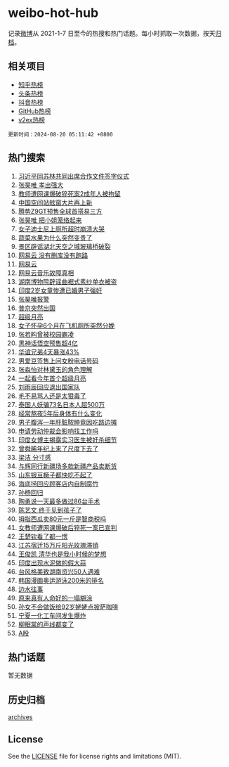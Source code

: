 # weibo-hot-hub

记录[微博](https://www.weibo.com)从 2021-1-7 日至今的热搜和热门话题。每小时抓取一次数据，按天[归档](archives)。

## 相关项目

- [知乎热榜](https://github.com/lonnyzhang423/zhihu-hot-hub)
- [头条热榜](https://github.com/lonnyzhang423/toutiao-hot-hub)
- [抖音热榜](https://github.com/lonnyzhang423/douyin-hot-hub)
- [GitHub热榜](https://github.com/lonnyzhang423/github-hot-hub)
- [v2ex热榜](https://github.com/lonnyzhang423/v2ex-hot-hub)


`更新时间：2024-08-20 05:11:42 +0800`

## 热门搜索

1. [习近平同苏林共同出席合作文件签字仪式](https://m.weibo.cn/search?containerid=100103type%3D1%26t%3D10%26q%3D%23%E4%B9%A0%E8%BF%91%E5%B9%B3%E5%90%8C%E8%8B%8F%E6%9E%97%E5%85%B1%E5%90%8C%E5%87%BA%E5%B8%AD%E5%90%88%E4%BD%9C%E6%96%87%E4%BB%B6%E7%AD%BE%E5%AD%97%E4%BB%AA%E5%BC%8F%23&stream_entry_id=51&isnewpage=1&extparam=seat%3D1%26stream_entry_id%3D51%26c_type%3D51%26dgr%3D0%26cate%3D10103%26q%3D%2523%25E4%25B9%25A0%25E8%25BF%2591%25E5%25B9%25B3%25E5%2590%258C%25E8%258B%258F%25E6%259E%2597%25E5%2585%25B1%25E5%2590%258C%25E5%2587%25BA%25E5%25B8%25AD%25E5%2590%2588%25E4%25BD%259C%25E6%2596%2587%25E4%25BB%25B6%25E7%25AD%25BE%25E5%25AD%2597%25E4%25BB%25AA%25E5%25BC%258F%2523%26pos%3D0%26filter_type%3Drealtimehot%26display_time%3D1724101901%26pre_seqid%3D172410190150902318289)
1. [张昊唯 孝出强大](https://m.weibo.cn/search?containerid=100103type%3D1%26t%3D10%26q%3D%E5%BC%A0%E6%98%8A%E5%94%AF+%E5%AD%9D%E5%87%BA%E5%BC%BA%E5%A4%A7&stream_entry_id=31&isnewpage=1&extparam=seat%3D1%26stream_entry_id%3D31%26q%3D%25E5%25BC%25A0%25E6%2598%258A%25E5%2594%25AF%2520%25E5%25AD%259D%25E5%2587%25BA%25E5%25BC%25BA%25E5%25A4%25A7%26dgr%3D0%26realpos%3D1%26pos%3D0%26filter_type%3Drealtimehot%26band_rank%3D1%26c_type%3D31%26cate%3D5001%26lcate%3D5001%26flag%3D1%26display_time%3D1724101901%26pre_seqid%3D172410190150902318289)
1. [教师遭网课爆破猝死案2成年人被拘留](https://m.weibo.cn/search?containerid=100103type%3D1%26t%3D10%26q%3D%23%E6%95%99%E5%B8%88%E9%81%AD%E7%BD%91%E8%AF%BE%E7%88%86%E7%A0%B4%E7%8C%9D%E6%AD%BB%E6%A1%882%E6%88%90%E5%B9%B4%E4%BA%BA%E8%A2%AB%E6%8B%98%E7%95%99%23&stream_entry_id=31&isnewpage=1&extparam=seat%3D1%26stream_entry_id%3D31%26q%3D%2523%25E6%2595%2599%25E5%25B8%2588%25E9%2581%25AD%25E7%25BD%2591%25E8%25AF%25BE%25E7%2588%2586%25E7%25A0%25B4%25E7%258C%259D%25E6%25AD%25BB%25E6%25A1%25882%25E6%2588%2590%25E5%25B9%25B4%25E4%25BA%25BA%25E8%25A2%25AB%25E6%258B%2598%25E7%2595%2599%2523%26dgr%3D0%26realpos%3D2%26pos%3D1%26filter_type%3Drealtimehot%26band_rank%3D2%26c_type%3D31%26cate%3D5001%26lcate%3D5001%26flag%3D0%26display_time%3D1724101901%26pre_seqid%3D172410190150902318289)
1. [中国空间站舷窗大片再上新](https://m.weibo.cn/search?containerid=100103type%3D1%26t%3D10%26q%3D%23%E4%B8%AD%E5%9B%BD%E7%A9%BA%E9%97%B4%E7%AB%99%E8%88%B7%E7%AA%97%E5%A4%A7%E7%89%87%E5%86%8D%E4%B8%8A%E6%96%B0%23&stream_entry_id=31&isnewpage=1&extparam=seat%3D1%26stream_entry_id%3D31%26q%3D%2523%25E4%25B8%25AD%25E5%259B%25BD%25E7%25A9%25BA%25E9%2597%25B4%25E7%25AB%2599%25E8%2588%25B7%25E7%25AA%2597%25E5%25A4%25A7%25E7%2589%2587%25E5%2586%258D%25E4%25B8%258A%25E6%2596%25B0%2523%26dgr%3D0%26realpos%3D3%26pos%3D2%26filter_type%3Drealtimehot%26band_rank%3D3%26c_type%3D31%26cate%3D5001%26lcate%3D5001%26flag%3D0%26display_time%3D1724101901%26pre_seqid%3D172410190150902318289)
1. [腾势Z9GT预售全球首搭易三方](https://m.weibo.cn/search?containerid=100103type%3D1%26t%3D10%26q%3D%23%E8%85%BE%E5%8A%BFZ9GT%E9%A2%84%E5%94%AE%E5%85%A8%E7%90%83%E9%A6%96%E6%90%AD%E6%98%93%E4%B8%89%E6%96%B9%23&stream_entry_id=31&isnewpage=1&extparam=seat%3D1%26stream_entry_id%3D31%26q%3D%2523%25E8%2585%25BE%25E5%258A%25BFZ9GT%25E9%25A2%2584%25E5%2594%25AE%25E5%2585%25A8%25E7%2590%2583%25E9%25A6%2596%25E6%2590%25AD%25E6%2598%2593%25E4%25B8%2589%25E6%2596%25B9%2523%26dgr%3D0%26adid%3D250717%26pos%3D3%26filter_type%3Drealtimehot%26band_rank%3D4%26c_type%3D31%26is_ad_pos%3D1%26cate%3D5001%26topic_ad%3D1%26lcate%3D5001%26display_time%3D1724101901%26pre_seqid%3D172410190150902318289)
1. [张昊唯 把小姐笼络起来](https://m.weibo.cn/search?containerid=100103type%3D1%26t%3D10%26q%3D%E5%BC%A0%E6%98%8A%E5%94%AF+%E6%8A%8A%E5%B0%8F%E5%A7%90%E7%AC%BC%E7%BB%9C%E8%B5%B7%E6%9D%A5&stream_entry_id=31&isnewpage=1&extparam=seat%3D1%26stream_entry_id%3D31%26q%3D%25E5%25BC%25A0%25E6%2598%258A%25E5%2594%25AF%2520%25E6%258A%258A%25E5%25B0%258F%25E5%25A7%2590%25E7%25AC%25BC%25E7%25BB%259C%25E8%25B5%25B7%25E6%259D%25A5%26dgr%3D0%26realpos%3D4%26pos%3D4%26filter_type%3Drealtimehot%26band_rank%3D4%26c_type%3D31%26cate%3D5001%26lcate%3D5001%26flag%3D0%26display_time%3D1724101901%26pre_seqid%3D172410190150902318289)
1. [女子迪士尼上厕所超时崩溃大哭](https://m.weibo.cn/search?containerid=100103type%3D1%26t%3D10%26q%3D%23%E5%A5%B3%E5%AD%90%E8%BF%AA%E5%A3%AB%E5%B0%BC%E4%B8%8A%E5%8E%95%E6%89%80%E8%B6%85%E6%97%B6%E5%B4%A9%E6%BA%83%E5%A4%A7%E5%93%AD%23&stream_entry_id=31&isnewpage=1&extparam=seat%3D1%26stream_entry_id%3D31%26q%3D%2523%25E5%25A5%25B3%25E5%25AD%2590%25E8%25BF%25AA%25E5%25A3%25AB%25E5%25B0%25BC%25E4%25B8%258A%25E5%258E%2595%25E6%2589%2580%25E8%25B6%2585%25E6%2597%25B6%25E5%25B4%25A9%25E6%25BA%2583%25E5%25A4%25A7%25E5%2593%25AD%2523%26dgr%3D0%26realpos%3D5%26pos%3D5%26filter_type%3Drealtimehot%26band_rank%3D5%26c_type%3D31%26cate%3D5001%26lcate%3D5001%26flag%3D2%26display_time%3D1724101901%26pre_seqid%3D172410190150902318289)
1. [蔬菜水果为什么突然变贵了](https://m.weibo.cn/search?containerid=100103type%3D1%26t%3D10%26q%3D%23%E8%94%AC%E8%8F%9C%E6%B0%B4%E6%9E%9C%E4%B8%BA%E4%BB%80%E4%B9%88%E7%AA%81%E7%84%B6%E5%8F%98%E8%B4%B5%E4%BA%86%23&stream_entry_id=31&isnewpage=1&extparam=seat%3D1%26stream_entry_id%3D31%26q%3D%2523%25E8%2594%25AC%25E8%258F%259C%25E6%25B0%25B4%25E6%259E%259C%25E4%25B8%25BA%25E4%25BB%2580%25E4%25B9%2588%25E7%25AA%2581%25E7%2584%25B6%25E5%258F%2598%25E8%25B4%25B5%25E4%25BA%2586%2523%26dgr%3D0%26realpos%3D6%26pos%3D6%26filter_type%3Drealtimehot%26band_rank%3D6%26c_type%3D31%26cate%3D5001%26lcate%3D5001%26flag%3D2%26display_time%3D1724101901%26pre_seqid%3D172410190150902318289)
1. [景区辟谣湖北天空之城玻璃桥破裂](https://m.weibo.cn/search?containerid=100103type%3D1%26t%3D10%26q%3D%23%E6%99%AF%E5%8C%BA%E8%BE%9F%E8%B0%A3%E6%B9%96%E5%8C%97%E5%A4%A9%E7%A9%BA%E4%B9%8B%E5%9F%8E%E7%8E%BB%E7%92%83%E6%A1%A5%E7%A0%B4%E8%A3%82%23&stream_entry_id=31&isnewpage=1&extparam=seat%3D1%26stream_entry_id%3D31%26q%3D%2523%25E6%2599%25AF%25E5%258C%25BA%25E8%25BE%259F%25E8%25B0%25A3%25E6%25B9%2596%25E5%258C%2597%25E5%25A4%25A9%25E7%25A9%25BA%25E4%25B9%258B%25E5%259F%258E%25E7%258E%25BB%25E7%2592%2583%25E6%25A1%25A5%25E7%25A0%25B4%25E8%25A3%2582%2523%26dgr%3D0%26adid%3D250697%26pos%3D7%26filter_type%3Drealtimehot%26band_rank%3D7%26c_type%3D31%26is_ad_pos%3D1%26cate%3D5001%26lcate%3D5001%26display_time%3D1724101901%26pre_seqid%3D172410190150902318289)
1. [网易云 没有删库没有跑路](https://m.weibo.cn/search?containerid=100103type%3D1%26t%3D10%26q%3D%E7%BD%91%E6%98%93%E4%BA%91+%E6%B2%A1%E6%9C%89%E5%88%A0%E5%BA%93%E6%B2%A1%E6%9C%89%E8%B7%91%E8%B7%AF&stream_entry_id=31&isnewpage=1&extparam=seat%3D1%26stream_entry_id%3D31%26q%3D%25E7%25BD%2591%25E6%2598%2593%25E4%25BA%2591%2520%25E6%25B2%25A1%25E6%259C%2589%25E5%2588%25A0%25E5%25BA%2593%25E6%25B2%25A1%25E6%259C%2589%25E8%25B7%2591%25E8%25B7%25AF%26dgr%3D0%26realpos%3D7%26pos%3D8%26filter_type%3Drealtimehot%26band_rank%3D7%26c_type%3D31%26cate%3D5001%26lcate%3D5001%26flag%3D0%26display_time%3D1724101901%26pre_seqid%3D172410190150902318289)
1. [网易云](https://m.weibo.cn/search?containerid=100103type%3D1%26t%3D10%26q%3D%E7%BD%91%E6%98%93%E4%BA%91&stream_entry_id=31&isnewpage=1&extparam=seat%3D1%26stream_entry_id%3D31%26q%3D%25E7%25BD%2591%25E6%2598%2593%25E4%25BA%2591%26dgr%3D0%26realpos%3D8%26pos%3D9%26filter_type%3Drealtimehot%26band_rank%3D8%26c_type%3D31%26cate%3D5001%26lcate%3D5001%26flag%3D0%26display_time%3D1724101901%26pre_seqid%3D172410190150902318289)
1. [网易云音乐故障真相](https://m.weibo.cn/search?containerid=100103type%3D1%26t%3D10%26q%3D%23%E7%BD%91%E6%98%93%E4%BA%91%E9%9F%B3%E4%B9%90%E6%95%85%E9%9A%9C%E7%9C%9F%E7%9B%B8%23&stream_entry_id=31&isnewpage=1&extparam=seat%3D1%26stream_entry_id%3D31%26q%3D%2523%25E7%25BD%2591%25E6%2598%2593%25E4%25BA%2591%25E9%259F%25B3%25E4%25B9%2590%25E6%2595%2585%25E9%259A%259C%25E7%259C%259F%25E7%259B%25B8%2523%26dgr%3D0%26realpos%3D9%26pos%3D10%26filter_type%3Drealtimehot%26band_rank%3D9%26c_type%3D31%26cate%3D5001%26lcate%3D5001%26flag%3D0%26display_time%3D1724101901%26pre_seqid%3D172410190150902318289)
1. [湖南博物院辟谣曲裾式素纱单衣被盗](https://m.weibo.cn/search?containerid=100103type%3D1%26t%3D10%26q%3D%23%E6%B9%96%E5%8D%97%E5%8D%9A%E7%89%A9%E9%99%A2%E8%BE%9F%E8%B0%A3%E6%9B%B2%E8%A3%BE%E5%BC%8F%E7%B4%A0%E7%BA%B1%E5%8D%95%E8%A1%A3%E8%A2%AB%E7%9B%97%23&stream_entry_id=31&isnewpage=1&extparam=seat%3D1%26stream_entry_id%3D31%26q%3D%2523%25E6%25B9%2596%25E5%258D%2597%25E5%258D%259A%25E7%2589%25A9%25E9%2599%25A2%25E8%25BE%259F%25E8%25B0%25A3%25E6%259B%25B2%25E8%25A3%25BE%25E5%25BC%258F%25E7%25B4%25A0%25E7%25BA%25B1%25E5%258D%2595%25E8%25A1%25A3%25E8%25A2%25AB%25E7%259B%2597%2523%26dgr%3D0%26realpos%3D10%26pos%3D11%26filter_type%3Drealtimehot%26band_rank%3D10%26c_type%3D31%26cate%3D5001%26lcate%3D5001%26flag%3D1%26display_time%3D1724101901%26pre_seqid%3D172410190150902318289)
1. [印度2岁女童惨遭已婚男子强奸](https://m.weibo.cn/search?containerid=100103type%3D1%26t%3D10%26q%3D%23%E5%8D%B0%E5%BA%A62%E5%B2%81%E5%A5%B3%E7%AB%A5%E6%83%A8%E9%81%AD%E5%B7%B2%E5%A9%9A%E7%94%B7%E5%AD%90%E5%BC%BA%E5%A5%B8%23&stream_entry_id=31&isnewpage=1&extparam=seat%3D1%26stream_entry_id%3D31%26q%3D%2523%25E5%258D%25B0%25E5%25BA%25A62%25E5%25B2%2581%25E5%25A5%25B3%25E7%25AB%25A5%25E6%2583%25A8%25E9%2581%25AD%25E5%25B7%25B2%25E5%25A9%259A%25E7%2594%25B7%25E5%25AD%2590%25E5%25BC%25BA%25E5%25A5%25B8%2523%26dgr%3D0%26realpos%3D11%26pos%3D12%26filter_type%3Drealtimehot%26band_rank%3D11%26c_type%3D31%26cate%3D5001%26lcate%3D5001%26flag%3D2%26display_time%3D1724101901%26pre_seqid%3D172410190150902318289)
1. [张昊唯报警](https://m.weibo.cn/search?containerid=100103type%3D1%26t%3D10%26q%3D%E5%BC%A0%E6%98%8A%E5%94%AF%E6%8A%A5%E8%AD%A6&stream_entry_id=31&isnewpage=1&extparam=seat%3D1%26stream_entry_id%3D31%26q%3D%25E5%25BC%25A0%25E6%2598%258A%25E5%2594%25AF%25E6%258A%25A5%25E8%25AD%25A6%26dgr%3D0%26realpos%3D12%26pos%3D13%26filter_type%3Drealtimehot%26band_rank%3D12%26c_type%3D31%26cate%3D5001%26lcate%3D5001%26flag%3D0%26display_time%3D1724101901%26pre_seqid%3D172410190150902318289)
1. [普京突然出国](https://m.weibo.cn/search?containerid=100103type%3D1%26t%3D10%26q%3D%23%E6%99%AE%E4%BA%AC%E7%AA%81%E7%84%B6%E5%87%BA%E5%9B%BD%23&stream_entry_id=31&isnewpage=1&extparam=seat%3D1%26stream_entry_id%3D31%26q%3D%2523%25E6%2599%25AE%25E4%25BA%25AC%25E7%25AA%2581%25E7%2584%25B6%25E5%2587%25BA%25E5%259B%25BD%2523%26dgr%3D0%26realpos%3D13%26pos%3D14%26filter_type%3Drealtimehot%26band_rank%3D13%26c_type%3D31%26cate%3D5001%26lcate%3D5001%26flag%3D0%26display_time%3D1724101901%26pre_seqid%3D172410190150902318289)
1. [超级月亮](https://m.weibo.cn/search?containerid=100103type%3D1%26t%3D10%26q%3D%23%E8%B6%85%E7%BA%A7%E6%9C%88%E4%BA%AE%23&stream_entry_id=31&isnewpage=1&extparam=seat%3D1%26stream_entry_id%3D31%26q%3D%2523%25E8%25B6%2585%25E7%25BA%25A7%25E6%259C%2588%25E4%25BA%25AE%2523%26dgr%3D0%26realpos%3D14%26pos%3D15%26filter_type%3Drealtimehot%26band_rank%3D14%26c_type%3D31%26cate%3D5001%26lcate%3D5001%26flag%3D0%26display_time%3D1724101901%26pre_seqid%3D172410190150902318289)
1. [女子怀孕6个月在飞机厕所突然分娩](https://m.weibo.cn/search?containerid=100103type%3D1%26t%3D10%26q%3D%23%E5%A5%B3%E5%AD%90%E6%80%80%E5%AD%956%E4%B8%AA%E6%9C%88%E5%9C%A8%E9%A3%9E%E6%9C%BA%E5%8E%95%E6%89%80%E7%AA%81%E7%84%B6%E5%88%86%E5%A8%A9%23&stream_entry_id=31&isnewpage=1&extparam=seat%3D1%26stream_entry_id%3D31%26q%3D%2523%25E5%25A5%25B3%25E5%25AD%2590%25E6%2580%2580%25E5%25AD%25956%25E4%25B8%25AA%25E6%259C%2588%25E5%259C%25A8%25E9%25A3%259E%25E6%259C%25BA%25E5%258E%2595%25E6%2589%2580%25E7%25AA%2581%25E7%2584%25B6%25E5%2588%2586%25E5%25A8%25A9%2523%26dgr%3D0%26realpos%3D15%26pos%3D16%26filter_type%3Drealtimehot%26band_rank%3D15%26c_type%3D31%26cate%3D5001%26lcate%3D5001%26flag%3D0%26display_time%3D1724101901%26pre_seqid%3D172410190150902318289)
1. [张若昀曾被校园霸凌](https://m.weibo.cn/search?containerid=100103type%3D1%26t%3D10%26q%3D%E5%BC%A0%E8%8B%A5%E6%98%80%E6%9B%BE%E8%A2%AB%E6%A0%A1%E5%9B%AD%E9%9C%B8%E5%87%8C&stream_entry_id=31&isnewpage=1&extparam=seat%3D1%26stream_entry_id%3D31%26q%3D%25E5%25BC%25A0%25E8%258B%25A5%25E6%2598%2580%25E6%259B%25BE%25E8%25A2%25AB%25E6%25A0%25A1%25E5%259B%25AD%25E9%259C%25B8%25E5%2587%258C%26dgr%3D0%26realpos%3D16%26pos%3D17%26filter_type%3Drealtimehot%26band_rank%3D16%26c_type%3D31%26cate%3D5001%26lcate%3D5001%26flag%3D0%26display_time%3D1724101901%26pre_seqid%3D172410190150902318289)
1. [黑神话悟空预售超4亿](https://m.weibo.cn/search?containerid=100103type%3D1%26t%3D10%26q%3D%23%E9%BB%91%E7%A5%9E%E8%AF%9D%E6%82%9F%E7%A9%BA%E9%A2%84%E5%94%AE%E8%B6%854%E4%BA%BF%23&stream_entry_id=31&isnewpage=1&extparam=seat%3D1%26stream_entry_id%3D31%26q%3D%2523%25E9%25BB%2591%25E7%25A5%259E%25E8%25AF%259D%25E6%2582%259F%25E7%25A9%25BA%25E9%25A2%2584%25E5%2594%25AE%25E8%25B6%25854%25E4%25BA%25BF%2523%26dgr%3D0%26realpos%3D17%26pos%3D18%26filter_type%3Drealtimehot%26band_rank%3D17%26c_type%3D31%26cate%3D5001%26lcate%3D5001%26flag%3D0%26display_time%3D1724101901%26pre_seqid%3D172410190150902318289)
1. [华谊兄弟4天暴涨43%](https://m.weibo.cn/search?containerid=100103type%3D1%26t%3D10%26q%3D%23%E5%8D%8E%E8%B0%8A%E5%85%84%E5%BC%9F4%E5%A4%A9%E6%9A%B4%E6%B6%A843%25%23&stream_entry_id=31&isnewpage=1&extparam=seat%3D1%26stream_entry_id%3D31%26q%3D%2523%25E5%258D%258E%25E8%25B0%258A%25E5%2585%2584%25E5%25BC%259F4%25E5%25A4%25A9%25E6%259A%25B4%25E6%25B6%25A843%2525%2523%26dgr%3D0%26realpos%3D18%26pos%3D19%26filter_type%3Drealtimehot%26band_rank%3D18%26c_type%3D31%26cate%3D5001%26lcate%3D5001%26flag%3D0%26display_time%3D1724101901%26pre_seqid%3D172410190150902318289)
1. [男爱豆签售上问女粉电话号码](https://m.weibo.cn/search?containerid=100103type%3D1%26t%3D10%26q%3D%23%E7%94%B7%E7%88%B1%E8%B1%86%E7%AD%BE%E5%94%AE%E4%B8%8A%E9%97%AE%E5%A5%B3%E7%B2%89%E7%94%B5%E8%AF%9D%E5%8F%B7%E7%A0%81%23&stream_entry_id=31&isnewpage=1&extparam=seat%3D1%26stream_entry_id%3D31%26q%3D%2523%25E7%2594%25B7%25E7%2588%25B1%25E8%25B1%2586%25E7%25AD%25BE%25E5%2594%25AE%25E4%25B8%258A%25E9%2597%25AE%25E5%25A5%25B3%25E7%25B2%2589%25E7%2594%25B5%25E8%25AF%259D%25E5%258F%25B7%25E7%25A0%2581%2523%26dgr%3D0%26realpos%3D19%26pos%3D20%26filter_type%3Drealtimehot%26band_rank%3D19%26c_type%3D31%26cate%3D5001%26lcate%3D5001%26flag%3D0%26display_time%3D1724101901%26pre_seqid%3D172410190150902318289)
1. [张淼怡对林黛玉的角色理解](https://m.weibo.cn/search?containerid=100103type%3D1%26t%3D10%26q%3D%23%E5%BC%A0%E6%B7%BC%E6%80%A1%E5%AF%B9%E6%9E%97%E9%BB%9B%E7%8E%89%E7%9A%84%E8%A7%92%E8%89%B2%E7%90%86%E8%A7%A3%23&stream_entry_id=31&isnewpage=1&extparam=seat%3D1%26stream_entry_id%3D31%26q%3D%2523%25E5%25BC%25A0%25E6%25B7%25BC%25E6%2580%25A1%25E5%25AF%25B9%25E6%259E%2597%25E9%25BB%259B%25E7%258E%2589%25E7%259A%2584%25E8%25A7%2592%25E8%2589%25B2%25E7%2590%2586%25E8%25A7%25A3%2523%26dgr%3D0%26realpos%3D20%26pos%3D21%26filter_type%3Drealtimehot%26band_rank%3D20%26c_type%3D31%26cate%3D5001%26lcate%3D5001%26flag%3D0%26display_time%3D1724101901%26pre_seqid%3D172410190150902318289)
1. [一起看今年首个超级月亮](https://m.weibo.cn/search?containerid=100103type%3D1%26t%3D10%26q%3D%23%E4%B8%80%E8%B5%B7%E7%9C%8B%E4%BB%8A%E5%B9%B4%E9%A6%96%E4%B8%AA%E8%B6%85%E7%BA%A7%E6%9C%88%E4%BA%AE%23&stream_entry_id=31&isnewpage=1&extparam=seat%3D1%26stream_entry_id%3D31%26q%3D%2523%25E4%25B8%2580%25E8%25B5%25B7%25E7%259C%258B%25E4%25BB%258A%25E5%25B9%25B4%25E9%25A6%2596%25E4%25B8%25AA%25E8%25B6%2585%25E7%25BA%25A7%25E6%259C%2588%25E4%25BA%25AE%2523%26dgr%3D0%26realpos%3D21%26pos%3D22%26filter_type%3Drealtimehot%26band_rank%3D21%26c_type%3D31%26cate%3D5001%26lcate%3D5001%26flag%3D0%26display_time%3D1724101901%26pre_seqid%3D172410190150902318289)
1. [刘雨辰回应退出国家队](https://m.weibo.cn/search?containerid=100103type%3D1%26t%3D10%26q%3D%23%E5%88%98%E9%9B%A8%E8%BE%B0%E5%9B%9E%E5%BA%94%E9%80%80%E5%87%BA%E5%9B%BD%E5%AE%B6%E9%98%9F%23&stream_entry_id=31&isnewpage=1&extparam=seat%3D1%26stream_entry_id%3D31%26q%3D%2523%25E5%2588%2598%25E9%259B%25A8%25E8%25BE%25B0%25E5%259B%259E%25E5%25BA%2594%25E9%2580%2580%25E5%2587%25BA%25E5%259B%25BD%25E5%25AE%25B6%25E9%2598%259F%2523%26dgr%3D0%26realpos%3D22%26pos%3D23%26filter_type%3Drealtimehot%26band_rank%3D22%26c_type%3D31%26cate%3D5001%26lcate%3D5001%26flag%3D0%26display_time%3D1724101901%26pre_seqid%3D172410190150902318289)
1. [毛不易骂人还是太狠毒了](https://m.weibo.cn/search?containerid=100103type%3D1%26t%3D10%26q%3D%E6%AF%9B%E4%B8%8D%E6%98%93%E9%AA%82%E4%BA%BA%E8%BF%98%E6%98%AF%E5%A4%AA%E7%8B%A0%E6%AF%92%E4%BA%86&stream_entry_id=31&isnewpage=1&extparam=seat%3D1%26stream_entry_id%3D31%26q%3D%25E6%25AF%259B%25E4%25B8%258D%25E6%2598%2593%25E9%25AA%2582%25E4%25BA%25BA%25E8%25BF%2598%25E6%2598%25AF%25E5%25A4%25AA%25E7%258B%25A0%25E6%25AF%2592%25E4%25BA%2586%26dgr%3D0%26realpos%3D23%26pos%3D24%26filter_type%3Drealtimehot%26band_rank%3D23%26c_type%3D31%26cate%3D5001%26lcate%3D5001%26flag%3D0%26display_time%3D1724101901%26pre_seqid%3D172410190150902318289)
1. [泰国人妖骗73名日本人超500万](https://m.weibo.cn/search?containerid=100103type%3D1%26t%3D10%26q%3D%23%E6%B3%B0%E5%9B%BD%E4%BA%BA%E5%A6%96%E9%AA%9773%E5%90%8D%E6%97%A5%E6%9C%AC%E4%BA%BA%E8%B6%85500%E4%B8%87%23&stream_entry_id=31&isnewpage=1&extparam=seat%3D1%26stream_entry_id%3D31%26q%3D%2523%25E6%25B3%25B0%25E5%259B%25BD%25E4%25BA%25BA%25E5%25A6%2596%25E9%25AA%259773%25E5%2590%258D%25E6%2597%25A5%25E6%259C%25AC%25E4%25BA%25BA%25E8%25B6%2585500%25E4%25B8%2587%2523%26dgr%3D0%26realpos%3D24%26pos%3D25%26filter_type%3Drealtimehot%26band_rank%3D24%26c_type%3D31%26cate%3D5001%26lcate%3D5001%26flag%3D0%26display_time%3D1724101901%26pre_seqid%3D172410190150902318289)
1. [经常熬夜5年后身体有什么变化](https://m.weibo.cn/search?containerid=100103type%3D1%26t%3D10%26q%3D%23%E7%BB%8F%E5%B8%B8%E7%86%AC%E5%A4%9C5%E5%B9%B4%E5%90%8E%E8%BA%AB%E4%BD%93%E6%9C%89%E4%BB%80%E4%B9%88%E5%8F%98%E5%8C%96%23&stream_entry_id=31&isnewpage=1&extparam=seat%3D1%26stream_entry_id%3D31%26q%3D%2523%25E7%25BB%258F%25E5%25B8%25B8%25E7%2586%25AC%25E5%25A4%259C5%25E5%25B9%25B4%25E5%2590%258E%25E8%25BA%25AB%25E4%25BD%2593%25E6%259C%2589%25E4%25BB%2580%25E4%25B9%2588%25E5%258F%2598%25E5%258C%2596%2523%26dgr%3D0%26realpos%3D25%26pos%3D26%26filter_type%3Drealtimehot%26band_rank%3D25%26c_type%3D31%26cate%3D5001%26lcate%3D5001%26flag%3D0%26display_time%3D1724101901%26pre_seqid%3D172410190150902318289)
1. [男子腹泻一年肝脏脓肿竟因吃路边摊](https://m.weibo.cn/search?containerid=100103type%3D1%26t%3D10%26q%3D%23%E7%94%B7%E5%AD%90%E8%85%B9%E6%B3%BB%E4%B8%80%E5%B9%B4%E8%82%9D%E8%84%8F%E8%84%93%E8%82%BF%E7%AB%9F%E5%9B%A0%E5%90%83%E8%B7%AF%E8%BE%B9%E6%91%8A%23&stream_entry_id=31&isnewpage=1&extparam=seat%3D1%26stream_entry_id%3D31%26q%3D%2523%25E7%2594%25B7%25E5%25AD%2590%25E8%2585%25B9%25E6%25B3%25BB%25E4%25B8%2580%25E5%25B9%25B4%25E8%2582%259D%25E8%2584%258F%25E8%2584%2593%25E8%2582%25BF%25E7%25AB%259F%25E5%259B%25A0%25E5%2590%2583%25E8%25B7%25AF%25E8%25BE%25B9%25E6%2591%258A%2523%26dgr%3D0%26realpos%3D26%26pos%3D27%26filter_type%3Drealtimehot%26band_rank%3D26%26c_type%3D31%26cate%3D5001%26lcate%3D5001%26flag%3D0%26display_time%3D1724101901%26pre_seqid%3D172410190150902318289)
1. [申请劳动仲裁会影响找工作吗](https://m.weibo.cn/search?containerid=100103type%3D1%26t%3D10%26q%3D%23%E7%94%B3%E8%AF%B7%E5%8A%B3%E5%8A%A8%E4%BB%B2%E8%A3%81%E4%BC%9A%E5%BD%B1%E5%93%8D%E6%89%BE%E5%B7%A5%E4%BD%9C%E5%90%97%23&stream_entry_id=31&isnewpage=1&extparam=seat%3D1%26stream_entry_id%3D31%26q%3D%2523%25E7%2594%25B3%25E8%25AF%25B7%25E5%258A%25B3%25E5%258A%25A8%25E4%25BB%25B2%25E8%25A3%2581%25E4%25BC%259A%25E5%25BD%25B1%25E5%2593%258D%25E6%2589%25BE%25E5%25B7%25A5%25E4%25BD%259C%25E5%2590%2597%2523%26dgr%3D0%26realpos%3D27%26pos%3D28%26filter_type%3Drealtimehot%26band_rank%3D27%26c_type%3D31%26cate%3D5001%26lcate%3D5001%26flag%3D1%26display_time%3D1724101901%26pre_seqid%3D172410190150902318289)
1. [印度女博主揭露实习医生被奸杀细节](https://m.weibo.cn/search?containerid=100103type%3D1%26t%3D10%26q%3D%23%E5%8D%B0%E5%BA%A6%E5%A5%B3%E5%8D%9A%E4%B8%BB%E6%8F%AD%E9%9C%B2%E5%AE%9E%E4%B9%A0%E5%8C%BB%E7%94%9F%E8%A2%AB%E5%A5%B8%E6%9D%80%E7%BB%86%E8%8A%82%23&stream_entry_id=31&isnewpage=1&extparam=seat%3D1%26stream_entry_id%3D31%26q%3D%2523%25E5%258D%25B0%25E5%25BA%25A6%25E5%25A5%25B3%25E5%258D%259A%25E4%25B8%25BB%25E6%258F%25AD%25E9%259C%25B2%25E5%25AE%259E%25E4%25B9%25A0%25E5%258C%25BB%25E7%2594%259F%25E8%25A2%25AB%25E5%25A5%25B8%25E6%259D%2580%25E7%25BB%2586%25E8%258A%2582%2523%26dgr%3D0%26realpos%3D28%26pos%3D29%26filter_type%3Drealtimehot%26band_rank%3D28%26c_type%3D31%26cate%3D5001%26lcate%3D5001%26flag%3D0%26display_time%3D1724101901%26pre_seqid%3D172410190150902318289)
1. [曾舜晞年纪上来了尺度下去了](https://m.weibo.cn/search?containerid=100103type%3D1%26t%3D10%26q%3D%E6%9B%BE%E8%88%9C%E6%99%9E%E5%B9%B4%E7%BA%AA%E4%B8%8A%E6%9D%A5%E4%BA%86%E5%B0%BA%E5%BA%A6%E4%B8%8B%E5%8E%BB%E4%BA%86&stream_entry_id=31&isnewpage=1&extparam=seat%3D1%26stream_entry_id%3D31%26q%3D%25E6%259B%25BE%25E8%2588%259C%25E6%2599%259E%25E5%25B9%25B4%25E7%25BA%25AA%25E4%25B8%258A%25E6%259D%25A5%25E4%25BA%2586%25E5%25B0%25BA%25E5%25BA%25A6%25E4%25B8%258B%25E5%258E%25BB%25E4%25BA%2586%26dgr%3D0%26realpos%3D29%26pos%3D30%26filter_type%3Drealtimehot%26band_rank%3D29%26c_type%3D31%26cate%3D5001%26lcate%3D5001%26flag%3D0%26display_time%3D1724101901%26pre_seqid%3D172410190150902318289)
1. [梁洁 分寸感](https://m.weibo.cn/search?containerid=100103type%3D1%26t%3D10%26q%3D%E6%A2%81%E6%B4%81+%E5%88%86%E5%AF%B8%E6%84%9F&stream_entry_id=31&isnewpage=1&extparam=seat%3D1%26stream_entry_id%3D31%26q%3D%25E6%25A2%2581%25E6%25B4%2581%2520%25E5%2588%2586%25E5%25AF%25B8%25E6%2584%259F%26dgr%3D0%26realpos%3D30%26pos%3D31%26filter_type%3Drealtimehot%26band_rank%3D30%26c_type%3D31%26cate%3D5001%26lcate%3D5001%26flag%3D0%26display_time%3D1724101901%26pre_seqid%3D172410190150902318289)
1. [与辉同行新疆场多款新疆产品卖断货](https://m.weibo.cn/search?containerid=100103type%3D1%26t%3D10%26q%3D%23%E4%B8%8E%E8%BE%89%E5%90%8C%E8%A1%8C%E6%96%B0%E7%96%86%E5%9C%BA%E5%A4%9A%E6%AC%BE%E6%96%B0%E7%96%86%E4%BA%A7%E5%93%81%E5%8D%96%E6%96%AD%E8%B4%A7%23&stream_entry_id=31&isnewpage=1&extparam=seat%3D1%26stream_entry_id%3D31%26q%3D%2523%25E4%25B8%258E%25E8%25BE%2589%25E5%2590%258C%25E8%25A1%258C%25E6%2596%25B0%25E7%2596%2586%25E5%259C%25BA%25E5%25A4%259A%25E6%25AC%25BE%25E6%2596%25B0%25E7%2596%2586%25E4%25BA%25A7%25E5%2593%2581%25E5%258D%2596%25E6%2596%25AD%25E8%25B4%25A7%2523%26dgr%3D0%26realpos%3D31%26pos%3D32%26filter_type%3Drealtimehot%26band_rank%3D31%26c_type%3D31%26cate%3D5001%26lcate%3D5001%26flag%3D0%26display_time%3D1724101901%26pre_seqid%3D172410190150902318289)
1. [山东银豆橛子都快吃不起了](https://m.weibo.cn/search?containerid=100103type%3D1%26t%3D10%26q%3D%23%E5%B1%B1%E4%B8%9C%E9%93%B6%E8%B1%86%E6%A9%9B%E5%AD%90%E9%83%BD%E5%BF%AB%E5%90%83%E4%B8%8D%E8%B5%B7%E4%BA%86%23&stream_entry_id=31&isnewpage=1&extparam=seat%3D1%26stream_entry_id%3D31%26q%3D%2523%25E5%25B1%25B1%25E4%25B8%259C%25E9%2593%25B6%25E8%25B1%2586%25E6%25A9%259B%25E5%25AD%2590%25E9%2583%25BD%25E5%25BF%25AB%25E5%2590%2583%25E4%25B8%258D%25E8%25B5%25B7%25E4%25BA%2586%2523%26dgr%3D0%26realpos%3D32%26pos%3D33%26filter_type%3Drealtimehot%26band_rank%3D32%26c_type%3D31%26cate%3D5001%26lcate%3D5001%26flag%3D0%26display_time%3D1724101901%26pre_seqid%3D172410190150902318289)
1. [海底捞回应顾客店内自制腐竹](https://m.weibo.cn/search?containerid=100103type%3D1%26t%3D10%26q%3D%23%E6%B5%B7%E5%BA%95%E6%8D%9E%E5%9B%9E%E5%BA%94%E9%A1%BE%E5%AE%A2%E5%BA%97%E5%86%85%E8%87%AA%E5%88%B6%E8%85%90%E7%AB%B9%23&stream_entry_id=31&isnewpage=1&extparam=seat%3D1%26stream_entry_id%3D31%26q%3D%2523%25E6%25B5%25B7%25E5%25BA%2595%25E6%258D%259E%25E5%259B%259E%25E5%25BA%2594%25E9%25A1%25BE%25E5%25AE%25A2%25E5%25BA%2597%25E5%2586%2585%25E8%2587%25AA%25E5%2588%25B6%25E8%2585%2590%25E7%25AB%25B9%2523%26dgr%3D0%26realpos%3D33%26pos%3D34%26filter_type%3Drealtimehot%26band_rank%3D33%26c_type%3D31%26cate%3D5001%26lcate%3D5001%26flag%3D0%26display_time%3D1724101901%26pre_seqid%3D172410190150902318289)
1. [孙杨回归](https://m.weibo.cn/search?containerid=100103type%3D1%26t%3D10%26q%3D%E5%AD%99%E6%9D%A8%E5%9B%9E%E5%BD%92&stream_entry_id=31&isnewpage=1&extparam=seat%3D1%26stream_entry_id%3D31%26q%3D%25E5%25AD%2599%25E6%259D%25A8%25E5%259B%259E%25E5%25BD%2592%26dgr%3D0%26realpos%3D34%26pos%3D35%26filter_type%3Drealtimehot%26band_rank%3D34%26c_type%3D31%26cate%3D5001%26lcate%3D5001%26flag%3D0%26display_time%3D1724101901%26pre_seqid%3D172410190150902318289)
1. [陶勇说一天最多做过86台手术](https://m.weibo.cn/search?containerid=100103type%3D1%26t%3D10%26q%3D%23%E9%99%B6%E5%8B%87%E8%AF%B4%E4%B8%80%E5%A4%A9%E6%9C%80%E5%A4%9A%E5%81%9A%E8%BF%8786%E5%8F%B0%E6%89%8B%E6%9C%AF%23&stream_entry_id=31&isnewpage=1&extparam=seat%3D1%26stream_entry_id%3D31%26q%3D%2523%25E9%2599%25B6%25E5%258B%2587%25E8%25AF%25B4%25E4%25B8%2580%25E5%25A4%25A9%25E6%259C%2580%25E5%25A4%259A%25E5%2581%259A%25E8%25BF%258786%25E5%258F%25B0%25E6%2589%258B%25E6%259C%25AF%2523%26dgr%3D0%26realpos%3D35%26pos%3D36%26filter_type%3Drealtimehot%26band_rank%3D35%26c_type%3D31%26cate%3D5001%26lcate%3D5001%26flag%3D1%26display_time%3D1724101901%26pre_seqid%3D172410190150902318289)
1. [陈艺文 终于见到孩子了](https://m.weibo.cn/search?containerid=100103type%3D1%26t%3D10%26q%3D%E9%99%88%E8%89%BA%E6%96%87+%E7%BB%88%E4%BA%8E%E8%A7%81%E5%88%B0%E5%AD%A9%E5%AD%90%E4%BA%86&stream_entry_id=31&isnewpage=1&extparam=seat%3D1%26stream_entry_id%3D31%26q%3D%25E9%2599%2588%25E8%2589%25BA%25E6%2596%2587%2520%25E7%25BB%2588%25E4%25BA%258E%25E8%25A7%2581%25E5%2588%25B0%25E5%25AD%25A9%25E5%25AD%2590%25E4%25BA%2586%26dgr%3D0%26realpos%3D36%26pos%3D37%26filter_type%3Drealtimehot%26band_rank%3D36%26c_type%3D31%26cate%3D5001%26lcate%3D5001%26flag%3D0%26display_time%3D1724101901%26pre_seqid%3D172410190150902318289)
1. [拇指西瓜卖80元一斤是智商税吗](https://m.weibo.cn/search?containerid=100103type%3D1%26t%3D10%26q%3D%23%E6%8B%87%E6%8C%87%E8%A5%BF%E7%93%9C%E5%8D%9680%E5%85%83%E4%B8%80%E6%96%A4%E6%98%AF%E6%99%BA%E5%95%86%E7%A8%8E%E5%90%97%23&stream_entry_id=31&isnewpage=1&extparam=seat%3D1%26stream_entry_id%3D31%26q%3D%2523%25E6%258B%2587%25E6%258C%2587%25E8%25A5%25BF%25E7%2593%259C%25E5%258D%259680%25E5%2585%2583%25E4%25B8%2580%25E6%2596%25A4%25E6%2598%25AF%25E6%2599%25BA%25E5%2595%2586%25E7%25A8%258E%25E5%2590%2597%2523%26dgr%3D0%26realpos%3D37%26pos%3D38%26filter_type%3Drealtimehot%26band_rank%3D37%26c_type%3D31%26cate%3D5001%26lcate%3D5001%26flag%3D0%26display_time%3D1724101901%26pre_seqid%3D172410190150902318289)
1. [女教师遭网课爆破后猝死一案已宣判](https://m.weibo.cn/search?containerid=100103type%3D1%26t%3D10%26q%3D%23%E5%A5%B3%E6%95%99%E5%B8%88%E9%81%AD%E7%BD%91%E8%AF%BE%E7%88%86%E7%A0%B4%E5%90%8E%E7%8C%9D%E6%AD%BB%E4%B8%80%E6%A1%88%E5%B7%B2%E5%AE%A3%E5%88%A4%23&stream_entry_id=31&isnewpage=1&extparam=seat%3D1%26stream_entry_id%3D31%26q%3D%2523%25E5%25A5%25B3%25E6%2595%2599%25E5%25B8%2588%25E9%2581%25AD%25E7%25BD%2591%25E8%25AF%25BE%25E7%2588%2586%25E7%25A0%25B4%25E5%2590%258E%25E7%258C%259D%25E6%25AD%25BB%25E4%25B8%2580%25E6%25A1%2588%25E5%25B7%25B2%25E5%25AE%25A3%25E5%2588%25A4%2523%26dgr%3D0%26realpos%3D38%26pos%3D39%26filter_type%3Drealtimehot%26band_rank%3D38%26c_type%3D31%26cate%3D5001%26lcate%3D5001%26flag%3D0%26display_time%3D1724101901%26pre_seqid%3D172410190150902318289)
1. [王楚钦看了都一愣](https://m.weibo.cn/search?containerid=100103type%3D1%26t%3D10%26q%3D%23%E7%8E%8B%E6%A5%9A%E9%92%A6%E7%9C%8B%E4%BA%86%E9%83%BD%E4%B8%80%E6%84%A3%23&stream_entry_id=31&isnewpage=1&extparam=seat%3D1%26stream_entry_id%3D31%26q%3D%2523%25E7%258E%258B%25E6%25A5%259A%25E9%2592%25A6%25E7%259C%258B%25E4%25BA%2586%25E9%2583%25BD%25E4%25B8%2580%25E6%2584%25A3%2523%26dgr%3D0%26realpos%3D39%26pos%3D40%26filter_type%3Drealtimehot%26band_rank%3D39%26c_type%3D31%26cate%3D5001%26lcate%3D5001%26flag%3D0%26display_time%3D1724101901%26pre_seqid%3D172410190150902318289)
1. [江苏宿迁15万斤阳光玫瑰滞销](https://m.weibo.cn/search?containerid=100103type%3D1%26t%3D10%26q%3D%23%E6%B1%9F%E8%8B%8F%E5%AE%BF%E8%BF%8115%E4%B8%87%E6%96%A4%E9%98%B3%E5%85%89%E7%8E%AB%E7%91%B0%E6%BB%9E%E9%94%80%23&stream_entry_id=31&isnewpage=1&extparam=seat%3D1%26stream_entry_id%3D31%26q%3D%2523%25E6%25B1%259F%25E8%258B%258F%25E5%25AE%25BF%25E8%25BF%258115%25E4%25B8%2587%25E6%2596%25A4%25E9%2598%25B3%25E5%2585%2589%25E7%258E%25AB%25E7%2591%25B0%25E6%25BB%259E%25E9%2594%2580%2523%26dgr%3D0%26realpos%3D40%26pos%3D41%26filter_type%3Drealtimehot%26band_rank%3D40%26c_type%3D31%26cate%3D5001%26lcate%3D5001%26flag%3D0%26display_time%3D1724101901%26pre_seqid%3D172410190150902318289)
1. [王俊凯 清华也是我小时候的梦想](https://m.weibo.cn/search?containerid=100103type%3D1%26t%3D10%26q%3D%E7%8E%8B%E4%BF%8A%E5%87%AF+%E6%B8%85%E5%8D%8E%E4%B9%9F%E6%98%AF%E6%88%91%E5%B0%8F%E6%97%B6%E5%80%99%E7%9A%84%E6%A2%A6%E6%83%B3&stream_entry_id=31&isnewpage=1&extparam=seat%3D1%26stream_entry_id%3D31%26q%3D%25E7%258E%258B%25E4%25BF%258A%25E5%2587%25AF%2520%25E6%25B8%2585%25E5%258D%258E%25E4%25B9%259F%25E6%2598%25AF%25E6%2588%2591%25E5%25B0%258F%25E6%2597%25B6%25E5%2580%2599%25E7%259A%2584%25E6%25A2%25A6%25E6%2583%25B3%26dgr%3D0%26realpos%3D41%26pos%3D42%26filter_type%3Drealtimehot%26band_rank%3D41%26c_type%3D31%26cate%3D5001%26lcate%3D5001%26flag%3D0%26display_time%3D1724101901%26pre_seqid%3D172410190150902318289)
1. [印度出现水泥做的假大蒜](https://m.weibo.cn/search?containerid=100103type%3D1%26t%3D10%26q%3D%23%E5%8D%B0%E5%BA%A6%E5%87%BA%E7%8E%B0%E6%B0%B4%E6%B3%A5%E5%81%9A%E7%9A%84%E5%81%87%E5%A4%A7%E8%92%9C%23&stream_entry_id=31&isnewpage=1&extparam=seat%3D1%26stream_entry_id%3D31%26q%3D%2523%25E5%258D%25B0%25E5%25BA%25A6%25E5%2587%25BA%25E7%258E%25B0%25E6%25B0%25B4%25E6%25B3%25A5%25E5%2581%259A%25E7%259A%2584%25E5%2581%2587%25E5%25A4%25A7%25E8%2592%259C%2523%26dgr%3D0%26realpos%3D42%26pos%3D43%26filter_type%3Drealtimehot%26band_rank%3D42%26c_type%3D31%26cate%3D5001%26lcate%3D5001%26flag%3D0%26display_time%3D1724101901%26pre_seqid%3D172410190150902318289)
1. [台风格美致湖南资兴50人遇难](https://m.weibo.cn/search?containerid=100103type%3D1%26t%3D10%26q%3D%23%E5%8F%B0%E9%A3%8E%E6%A0%BC%E7%BE%8E%E8%87%B4%E6%B9%96%E5%8D%97%E8%B5%84%E5%85%B450%E4%BA%BA%E9%81%87%E9%9A%BE%23&stream_entry_id=31&isnewpage=1&extparam=seat%3D1%26stream_entry_id%3D31%26q%3D%2523%25E5%258F%25B0%25E9%25A3%258E%25E6%25A0%25BC%25E7%25BE%258E%25E8%2587%25B4%25E6%25B9%2596%25E5%258D%2597%25E8%25B5%2584%25E5%2585%25B450%25E4%25BA%25BA%25E9%2581%2587%25E9%259A%25BE%2523%26dgr%3D0%26realpos%3D43%26pos%3D44%26filter_type%3Drealtimehot%26band_rank%3D43%26c_type%3D31%26cate%3D5001%26lcate%3D5001%26flag%3D0%26display_time%3D1724101901%26pre_seqid%3D172410190150902318289)
1. [韩国漫画奥运游泳200米的排名](https://m.weibo.cn/search?containerid=100103type%3D1%26t%3D10%26q%3D%23%E9%9F%A9%E5%9B%BD%E6%BC%AB%E7%94%BB%E5%A5%A5%E8%BF%90%E6%B8%B8%E6%B3%B3200%E7%B1%B3%E7%9A%84%E6%8E%92%E5%90%8D%23&stream_entry_id=31&isnewpage=1&extparam=seat%3D1%26stream_entry_id%3D31%26q%3D%2523%25E9%259F%25A9%25E5%259B%25BD%25E6%25BC%25AB%25E7%2594%25BB%25E5%25A5%25A5%25E8%25BF%2590%25E6%25B8%25B8%25E6%25B3%25B3200%25E7%25B1%25B3%25E7%259A%2584%25E6%258E%2592%25E5%2590%258D%2523%26dgr%3D0%26realpos%3D44%26pos%3D45%26filter_type%3Drealtimehot%26band_rank%3D44%26c_type%3D31%26cate%3D5001%26lcate%3D5001%26flag%3D0%26display_time%3D1724101901%26pre_seqid%3D172410190150902318289)
1. [边水往事](https://m.weibo.cn/search?containerid=100103type%3D1%26t%3D10%26q%3D%E8%BE%B9%E6%B0%B4%E5%BE%80%E4%BA%8B&stream_entry_id=31&isnewpage=1&extparam=seat%3D1%26stream_entry_id%3D31%26q%3D%25E8%25BE%25B9%25E6%25B0%25B4%25E5%25BE%2580%25E4%25BA%258B%26dgr%3D0%26realpos%3D45%26pos%3D46%26filter_type%3Drealtimehot%26band_rank%3D45%26c_type%3D31%26cate%3D5001%26lcate%3D5001%26flag%3D0%26display_time%3D1724101901%26pre_seqid%3D172410190150902318289)
1. [原来真有人命好的一塌糊涂](https://m.weibo.cn/search?containerid=100103type%3D1%26t%3D10%26q%3D%23%E5%8E%9F%E6%9D%A5%E7%9C%9F%E6%9C%89%E4%BA%BA%E5%91%BD%E5%A5%BD%E7%9A%84%E4%B8%80%E5%A1%8C%E7%B3%8A%E6%B6%82%23&stream_entry_id=31&isnewpage=1&extparam=seat%3D1%26stream_entry_id%3D31%26q%3D%2523%25E5%258E%259F%25E6%259D%25A5%25E7%259C%259F%25E6%259C%2589%25E4%25BA%25BA%25E5%2591%25BD%25E5%25A5%25BD%25E7%259A%2584%25E4%25B8%2580%25E5%25A1%258C%25E7%25B3%258A%25E6%25B6%2582%2523%26dgr%3D0%26realpos%3D46%26pos%3D47%26filter_type%3Drealtimehot%26band_rank%3D46%26c_type%3D31%26cate%3D5001%26lcate%3D5001%26flag%3D0%26display_time%3D1724101901%26pre_seqid%3D172410190150902318289)
1. [孙女不会做饭给92岁姥姥点披萨咖啡](https://m.weibo.cn/search?containerid=100103type%3D1%26t%3D10%26q%3D%23%E5%AD%99%E5%A5%B3%E4%B8%8D%E4%BC%9A%E5%81%9A%E9%A5%AD%E7%BB%9992%E5%B2%81%E5%A7%A5%E5%A7%A5%E7%82%B9%E6%8A%AB%E8%90%A8%E5%92%96%E5%95%A1%23&stream_entry_id=31&isnewpage=1&extparam=seat%3D1%26stream_entry_id%3D31%26q%3D%2523%25E5%25AD%2599%25E5%25A5%25B3%25E4%25B8%258D%25E4%25BC%259A%25E5%2581%259A%25E9%25A5%25AD%25E7%25BB%259992%25E5%25B2%2581%25E5%25A7%25A5%25E5%25A7%25A5%25E7%2582%25B9%25E6%258A%25AB%25E8%2590%25A8%25E5%2592%2596%25E5%2595%25A1%2523%26dgr%3D0%26realpos%3D47%26pos%3D48%26filter_type%3Drealtimehot%26band_rank%3D47%26c_type%3D31%26cate%3D5001%26lcate%3D5001%26flag%3D32768%26display_time%3D1724101901%26pre_seqid%3D172410190150902318289)
1. [宁夏一化工车间发生爆炸](https://m.weibo.cn/search?containerid=100103type%3D1%26t%3D10%26q%3D%23%E5%AE%81%E5%A4%8F%E4%B8%80%E5%8C%96%E5%B7%A5%E8%BD%A6%E9%97%B4%E5%8F%91%E7%94%9F%E7%88%86%E7%82%B8%23&stream_entry_id=31&isnewpage=1&extparam=seat%3D1%26stream_entry_id%3D31%26q%3D%2523%25E5%25AE%2581%25E5%25A4%258F%25E4%25B8%2580%25E5%258C%2596%25E5%25B7%25A5%25E8%25BD%25A6%25E9%2597%25B4%25E5%258F%2591%25E7%2594%259F%25E7%2588%2586%25E7%2582%25B8%2523%26dgr%3D0%26realpos%3D48%26pos%3D49%26filter_type%3Drealtimehot%26band_rank%3D48%26c_type%3D31%26cate%3D5001%26lcate%3D5001%26flag%3D0%26display_time%3D1724101901%26pre_seqid%3D172410190150902318289)
1. [柳眠棠的声线都变了](https://m.weibo.cn/search?containerid=100103type%3D1%26t%3D10%26q%3D%E6%9F%B3%E7%9C%A0%E6%A3%A0%E7%9A%84%E5%A3%B0%E7%BA%BF%E9%83%BD%E5%8F%98%E4%BA%86&stream_entry_id=31&isnewpage=1&extparam=seat%3D1%26stream_entry_id%3D31%26q%3D%25E6%259F%25B3%25E7%259C%25A0%25E6%25A3%25A0%25E7%259A%2584%25E5%25A3%25B0%25E7%25BA%25BF%25E9%2583%25BD%25E5%258F%2598%25E4%25BA%2586%26dgr%3D0%26realpos%3D49%26pos%3D50%26filter_type%3Drealtimehot%26band_rank%3D49%26c_type%3D31%26cate%3D5001%26lcate%3D5001%26flag%3D0%26display_time%3D1724101901%26pre_seqid%3D172410190150902318289)
1. [A股](https://m.weibo.cn/search?containerid=100103type%3D1%26t%3D10%26q%3DA%E8%82%A1&stream_entry_id=31&isnewpage=1&extparam=seat%3D1%26stream_entry_id%3D31%26q%3DA%25E8%2582%25A1%26dgr%3D0%26realpos%3D50%26pos%3D51%26filter_type%3Drealtimehot%26band_rank%3D50%26c_type%3D31%26cate%3D5001%26lcate%3D5001%26flag%3D0%26display_time%3D1724101901%26pre_seqid%3D172410190150902318289)

## 热门话题

暂无数据

## 历史归档

[archives](archives)

## License

See the [LICENSE](LICENSE) file for license rights and limitations (MIT).
